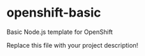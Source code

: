 openshift-basic
===============

Basic Node.js template for OpenShift

Replace this file with your project description!
